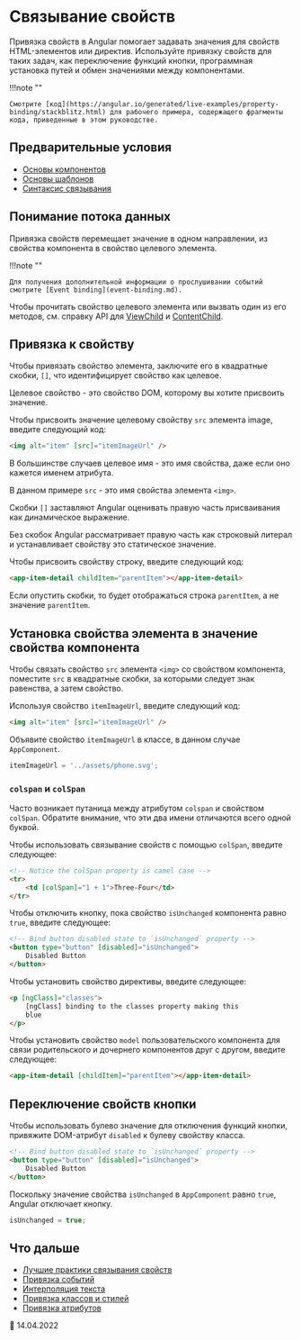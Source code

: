 # Связывание свойств

Привязка свойств в Angular помогает задавать значения для свойств HTML-элементов или директив. Используйте привязку свойств для таких задач, как переключение функций кнопки, программная установка путей и обмен значениями между компонентами.

!!!note ""

    Смотрите [код](https://angular.io/generated/live-examples/property-binding/stackblitz.html) для рабочего примера, содержащего фрагменты кода, приведенные в этом руководстве.

## Предварительные условия

-   [Основы компонентов](architecture-components.md)
-   [Основы шаблонов](glossary.md#template)
-   [Синтаксис связывания](binding-syntax.md)

## Понимание потока данных

Привязка свойств перемещает значение в одном направлении, из свойства компонента в свойство целевого элемента.

!!!note ""

    Для получения дополнительной информации о прослушивании событий смотрите [Event binding](event-binding.md).

Чтобы прочитать свойство целевого элемента или вызвать один из его методов, см. справку API для [ViewChild](https://angular.io/api/core/ViewChild) и [ContentChild](https://angular.io/api/core/ContentChild).

## Привязка к свойству

Чтобы привязать свойство элемента, заключите его в квадратные скобки, `[]`, что идентифицирует свойство как целевое.

Целевое свойство - это свойство DOM, которому вы хотите присвоить значение.

Чтобы присвоить значение целевому свойству `src` элемента image, введите следующий код:

```html
<img alt="item" [src]="itemImageUrl" />
```

В большинстве случаев целевое имя - это имя свойства, даже если оно кажется именем атрибута.

В данном примере `src` - это имя свойства элемента `<img>`.

Скобки `[]` заставляют Angular оценивать правую часть присваивания как динамическое выражение.

Без скобок Angular рассматривает правую часть как строковый литерал и устанавливает свойству это статическое значение.

Чтобы присвоить свойству строку, введите следующий код:

```html
<app-item-detail childItem="parentItem"></app-item-detail>
```

Если опустить скобки, то будет отображаться строка `parentItem`, а не значение `parentItem`.

## Установка свойства элемента в значение свойства компонента

Чтобы связать свойство `src` элемента `<img>` со свойством компонента, поместите `src` в квадратные скобки, за которыми следует знак равенства, а затем свойство.

Используя свойство `itemImageUrl`, введите следующий код:

```html
<img alt="item" [src]="itemImageUrl" />
```

Объявите свойство `itemImageUrl` в классе, в данном случае `AppComponent`.

```ts
itemImageUrl = '../assets/phone.svg';
```

### `colspan` и `colSpan`

Часто возникает путаница между атрибутом `colspan` и свойством `colSpan`. Обратите внимание, что эти два имени отличаются всего одной буквой.

Чтобы использовать связывание свойств с помощью `colSpan`, введите следующее:

```html
<!-- Notice the colSpan property is camel case -->
<tr>
    <td [colSpan]="1 + 1">Three-Four</td>
</tr>
```

Чтобы отключить кнопку, пока свойство `isUnchanged` компонента равно `true`, введите следующее:

```html
<!-- Bind button disabled state to `isUnchanged` property -->
<button type="button" [disabled]="isUnchanged">
    Disabled Button
</button>
```

Чтобы установить свойство директивы, введите следующее:

```html
<p [ngClass]="classes">
    [ngClass] binding to the classes property making this
    blue
</p>
```

Чтобы установить свойство `model` пользовательского компонента для связи родительского и дочернего компонентов друг с другом, введите следующее:

```html
<app-item-detail [childItem]="parentItem"></app-item-detail>
```

## Переключение свойств кнопки

Чтобы использовать булево значение для отключения функций кнопки, привяжите DOM-атрибут `disabled` к булеву свойству класса.

```html
<!-- Bind button disabled state to `isUnchanged` property -->
<button type="button" [disabled]="isUnchanged">
    Disabled Button
</button>
```

Поскольку значение свойства `isUnchanged` в `AppComponent` равно `true`, Angular отключает кнопку.

```ts
isUnchanged = true;
```

## Что дальше

-   [Лучшие практики связывания свойств](property-binding-best-practices.md)
-   [Привязка событий](event-binding.md)
-   [Интерполяция текста](interpolation.md)
-   [Привязка классов и стилей](class-binding.md)
-   [Привязка атрибутов](attribute-binding.md)

:date: 14.04.2022
